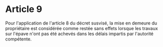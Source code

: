 # Article 9

Pour l'application de l'article 8 du décret susvisé, la mise en demeure du propriétaire est considérée comme restée sans effets lorsque les travaux sur l'épave n'ont pas été achevés dans les délais impartis par l'autorité compétente.
